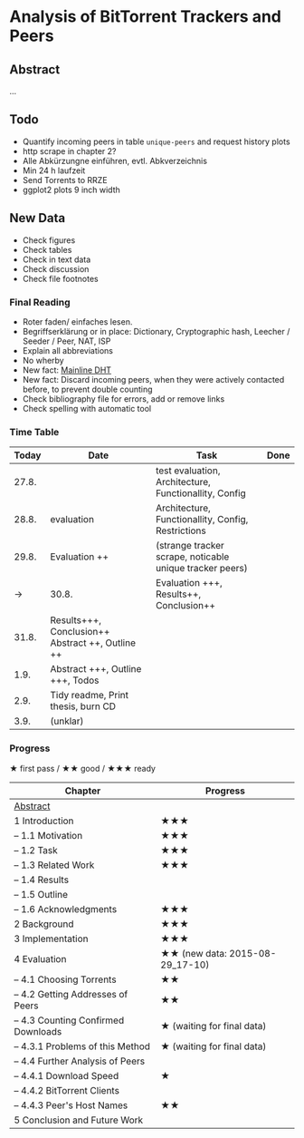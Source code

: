 # Analysis of BitTorrent Trackers and Peers
## Abstract
...

## Todo
* Quantify incoming peers in table `unique-peers` and request history plots
* http scrape in chapter 2?
* Alle Abkürzungne einführen, evtl. Abkverzeichnis
* Min 24 h laufzeit
* Send Torrents to RRZE
* ggplot2 plots 9 inch width

## New Data
* Check figures
* Check tables
* Check in text data
* Check discussion
* Check file footnotes

### Final Reading
* Roter faden/ einfaches lesen.
* Begriffserklärung or in place: Dictionary, Cryptographic hash, Leecher / Seeder / Peer, NAT, ISP
* Explain all abbreviations
* No wherby
* New fact: [Mainline DHT](https://en.wikipedia.org/wiki/Mainline_DHT)
* New fact: Discard incoming peers, when they were actively contacted before, to prevent double counting
* Check bibliography file for errors, add or remove links
* Check spelling with automatic tool

### Time Table
Today | Date | Task | Done
--- | --- | --- | ---
  | 27.8. | | test evaluation, Architecture, Functionallity, Config
  | 28.8. | evaluation | Architecture, Functionallity, Config, Restrictions
  | 29.8. | Evaluation ++ | (strange tracker scrape, noticable unique tracker peers)
→ | 30.8. | Evaluation +++, Results++, Conclusion++
  | 31.8. | Results+++, Conclusion++ Abstract ++, Outline ++
  |  1.9. | Abstract +++, Outline +++, Todos
  |  2.9. | Tidy readme, Print thesis, burn CD
  |  3.9. | (unklar)

### Progress
★ first pass / ★★ good / ★★★ ready

Chapter | Progress
--- | ---
[Abstract](https://www.ece.cmu.edu/~koopman/essays/abstract.html) |
1 Introduction | ★★★
– 1.1 Motivation | ★★★
– 1.2 Task | ★★★
– 1.3 Related Work | ★★★
– 1.4 Results |
– 1.5 Outline |
– 1.6 Acknowledgments | ★★★
2 Background | ★★★
3 Implementation | ★★★
4 Evaluation | ★★ (new data: 2015-08-29_17-10)
– 4.1 Choosing Torrents | ★★
– 4.2 Getting Addresses of Peers | ★★
– 4.3 Counting Confirmed Downloads | ★ (waiting for final data)
– 4.3.1 Problems of this Method | ★ (waiting for final data)
– 4.4 Further Analysis of Peers |
– 4.4.1 Download Speed | ★
– 4.4.2 BitTorrent Clients |
– 4.4.3 Peer's Host Names | ★★
5 Conclusion and Future Work |
